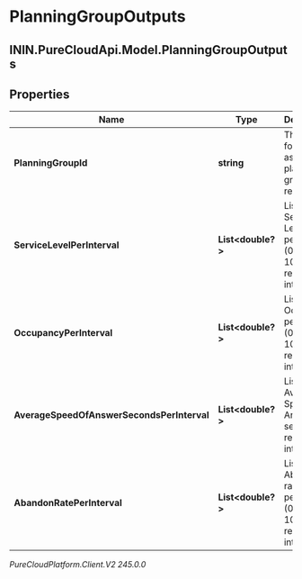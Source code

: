 # PlanningGroupOutputs

## ININ.PureCloudApi.Model.PlanningGroupOutputs

## Properties

|Name | Type | Description | Notes|
|------------ | ------------- | ------------- | -------------|
| **PlanningGroupId** | **string** | The ID for for the associated planning group result | |
| **ServiceLevelPerInterval** | **List&lt;double?&gt;** | List of Service Level percentage (0.0-100.0) results per interval | |
| **OccupancyPerInterval** | **List&lt;double?&gt;** | List of Occupancy percentage (0.0-100.0) results per interval | |
| **AverageSpeedOfAnswerSecondsPerInterval** | **List&lt;double?&gt;** | List of Average Speed of Answer (in seconds) results per interval | |
| **AbandonRatePerInterval** | **List&lt;double?&gt;** | List of Abandon rate percentage (0.0-100.0) results per interval | |



_PureCloudPlatform.Client.V2 245.0.0_
